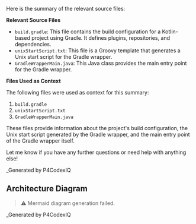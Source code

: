 Here is the summary of the relevant source files:

**Relevant Source Files**

* `build.gradle`: This file contains the build configuration for a Kotlin-based project using Gradle. It defines plugins, repositories, and dependencies.
* `unixStartScript.txt`: This file is a Groovy template that generates a Unix start script for the Gradle wrapper.
* `GradleWrapperMain.java`: This Java class provides the main entry point for the Gradle wrapper.

**Files Used as Context**

The following files were used as context for this summary:

1. `build.gradle`
2. `unixStartScript.txt`
3. `GradleWrapperMain.java`

These files provide information about the project's build configuration, the Unix start script generated by the Gradle wrapper, and the main entry point of the Gradle wrapper itself.

Let me know if you have any further questions or need help with anything else!

_Generated by P4CodexIQ

## Architecture Diagram

> ⚠️ Mermaid diagram generation failed.

_Generated by P4CodexIQ